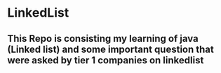 # LinkedList

<h2>This Repo is consisting my learning of java (Linked list) and some important question that were asked by tier 1 companies on linkedlist</h2> 
